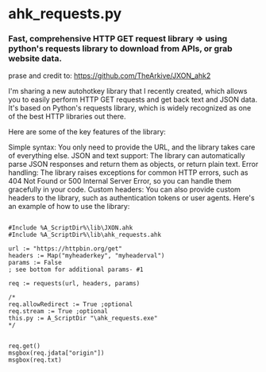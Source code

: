 # ahk_requests.py
<h3>Fast, comprehensive HTTP GET request library => using python's requests library to download from APIs, or grab website data.</h3>

prase and credit to: https://github.com/TheArkive/JXON_ahk2

I'm sharing a new autohotkey library that I recently created, which allows you to easily perform HTTP GET requests and get back text and JSON data. It's based on Python's requests library, which is widely recognized as one of the best HTTP libraries out there.

Here are some of the key features of the library:

Simple syntax: You only need to provide the URL, and the library takes care of everything else.
JSON and text support: The library can automatically parse JSON responses and return them as objects, or return plain text.
Error handling: The library raises exceptions for common HTTP errors, such as 404 Not Found or 500 Internal Server Error, so you can handle them gracefully in your code.
Custom headers: You can also provide custom headers to the library, such as authentication tokens or user agents.
Here's an example of how to use the library:
```autohotkey

#Include %A_ScriptDir%\lib\JXON.ahk
#Include %A_ScriptDir%\lib\ahk_requests.ahk

url := "https://httpbin.org/get"
headers := Map("myheaderkey", "myheaderval")
params := False
; see bottom for additional params- #1

req := requests(url, headers, params)

/*
req.allowRedirect := True ;optional
req.stream := True ;optional
this.py := A_ScriptDir "\ahk_requests.exe"
*/


req.get()
msgbox(req.jdata["origin"])
msgbox(req.txt)



```
